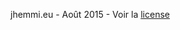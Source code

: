 jhemmi.eu - Août 2015 - Voir la [license](https://github.com/jhemmi/QgisPhysiocapPlugin/blob/master/LICENSE)